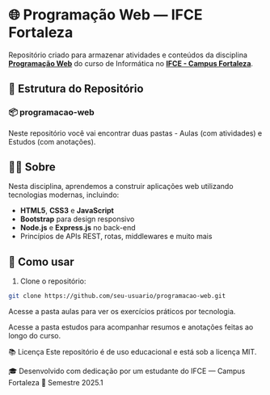 # 🌐 Programação Web — IFCE Fortaleza

Repositório criado para armazenar atividades e conteúdos da disciplina [**Programação Web**](https://ifce.edu.br/fortaleza/cursos/tecnicos/integrados/informatica/pdf/ementas-1/programacao-web-i.pdf/view) do curso de Informática no [**IFCE - Campus Fortaleza**](https://ifce.edu.br/fortaleza).

## 📁 Estrutura do Repositório

### 📦 programacao-web
Neste repositório você vai encontrar duas pastas - Aulas (com atividades) e Estudos (com anotações).

## 🧑‍🏫 Sobre

Nesta disciplina, aprendemos a construir aplicações web utilizando tecnologias modernas, incluindo:

- **HTML5**, **CSS3** e **JavaScript**
- **Bootstrap** para design responsivo
- **Node.js** e **Express.js** no back-end
- Princípios de APIs REST, rotas, middlewares e muito mais

## 🚀 Como usar

1. Clone o repositório:

```bash
git clone https://github.com/seu-usuario/programacao-web.git
```
Acesse a pasta aulas para ver os exercícios práticos por tecnologia.

Acesse a pasta estudos para acompanhar resumos e anotações feitas ao longo do curso.

📚 Licença
Este repositório é de uso educacional e está sob a licença MIT.

🎓 Desenvolvido com dedicação por um estudante do IFCE — Campus Fortaleza
📅 Semestre 2025.1
